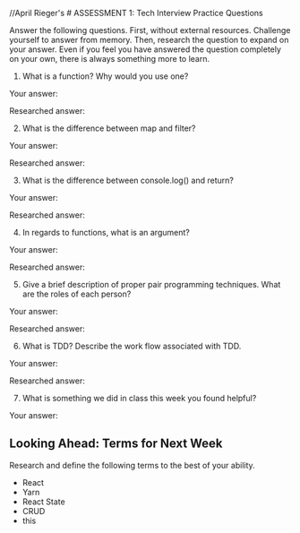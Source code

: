 //April Rieger's # ASSESSMENT 1: Tech Interview Practice Questions

Answer the following questions. First, without external resources. Challenge yourself to answer from memory. Then, research the question to expand on your answer. Even if you feel you have answered the question completely on your own, there is always something more to learn.   

1. What is a function? Why would you use one?

  Your answer:

  Researched answer:



2. What is the difference between map and filter?

  Your answer:

  Researched answer:



3. What is the difference between console.log() and return?

  Your answer:

  Researched answer:



4. In regards to functions, what is an argument?

  Your answer:

  Researched answer:



5. Give a brief description of proper pair programming techniques. What are the roles of each person?

  Your answer:

  Researched answer:



6. What is TDD? Describe the work flow associated with TDD.

  Your answer:

  Researched answer:



7. What is something we did in class this week you found helpful?  

  Your answer:



## Looking Ahead: Terms for Next Week

Research and define the following terms to the best of your ability.

- React
- Yarn
- React State
- CRUD
- this
